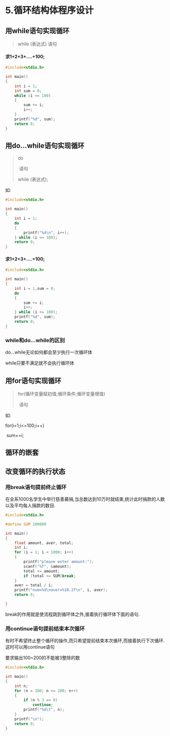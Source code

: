 # 5.循环结构体程序设计

## 用while语句实现循环

> while \(表达式\) 语句

#### 求1+2+3+....+100;

```c
#include<stdio.h>

int main()
{
    int i = 1;
    int sum = 0;
    while (i <= 100)
    {
        sum += i;
        i++;
    }
    printf("%d", sum);
    return 0;
}
```

## 用do...while语句实现循环

> do
>
> ​ 语句
>
> while \(表达式\);

如:

```c
#include<stdio.h>

int main()
{
    int i = 1;
    do
    {
        printf("%d\n", i++);
    } while (i <= 100);
    return 0;
}
```

#### 求1+2+3+....+100;

```c
#include<stdio.h>

int main()
{
    int i = 1,sum = 0;
    do
    {
        sum += i;
        i++;
    } while (i <= 100);
    printf("%d", sum);
    return 0;
}
```

### while和do...while的区别

do...while无论如何都会至少执行一次循环体

while只要不满足就不会执行循环体

## 用for语句实现循环

> for\(循环变量赋初值;循环条件;循环变量增值\)
>
> ​ 语句

如:

for\(i=1;i&lt;=100;i++\)

​ sum+=i;

## 循环的嵌套

## 改变循环的执行状态

### 用break语句提前终止循环

在全系1000名学生中举行慈善募捐,当总数达到10万时就结束,统计此时捐款的人数以及平均每人捐款的数目.

```c
#include<stdio.h>

#define SUM 100000

int main()
{
    float amount, aver, total;
    int i;
    for (i = 1; i < 1000; i++)
    {
        printf("please enter amount:");
        scanf("%f", &amount);
        total += amount;
        if (total >= SUM)break;
    }
    aver = total / i;
    printf("num=%d\naver=%10.2f\n", i, aver);
    return 0;

}
```

break的作用就是使流程跳到循环体之外,接着执行循环体下面的语句.

### 用continue语句提前结束本次循环

有时不希望终止整个循环的操作,而只希望提前结束本次循环,而接着执行下次循环.这时可以用continue语句

要求输出100~200的不能被3整除的数

```c
#include<stdio.h>

int main()
{
    int n;
    for (n = 100; n <= 200; n++)
    {
        if (n % 3 == 0)
            continue;
        printf("%d\t", n);
    }
    printf("\n");
    return 0;
}
```

